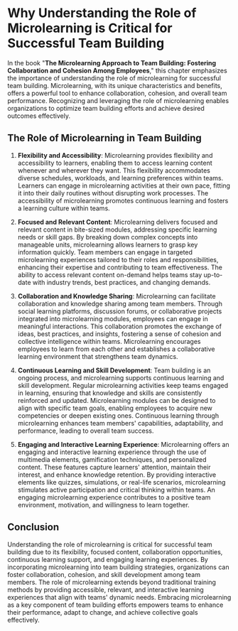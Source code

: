 Why Understanding the Role of Microlearning is Critical for Successful Team Building
=============================================================================================

In the book "**The Microlearning Approach to Team Building: Fostering Collaboration and Cohesion Among Employees**," this chapter emphasizes the importance of understanding the role of microlearning for successful team building. Microlearning, with its unique characteristics and benefits, offers a powerful tool to enhance collaboration, cohesion, and overall team performance. Recognizing and leveraging the role of microlearning enables organizations to optimize team building efforts and achieve desired outcomes effectively.

The Role of Microlearning in Team Building
------------------------------------------

1. **Flexibility and Accessibility**: Microlearning provides flexibility and accessibility to learners, enabling them to access learning content whenever and wherever they want. This flexibility accommodates diverse schedules, workloads, and learning preferences within teams. Learners can engage in microlearning activities at their own pace, fitting it into their daily routines without disrupting work processes. The accessibility of microlearning promotes continuous learning and fosters a learning culture within teams.

2. **Focused and Relevant Content**: Microlearning delivers focused and relevant content in bite-sized modules, addressing specific learning needs or skill gaps. By breaking down complex concepts into manageable units, microlearning allows learners to grasp key information quickly. Team members can engage in targeted microlearning experiences tailored to their roles and responsibilities, enhancing their expertise and contributing to team effectiveness. The ability to access relevant content on-demand helps teams stay up-to-date with industry trends, best practices, and changing demands.

3. **Collaboration and Knowledge Sharing**: Microlearning can facilitate collaboration and knowledge sharing among team members. Through social learning platforms, discussion forums, or collaborative projects integrated into microlearning modules, employees can engage in meaningful interactions. This collaboration promotes the exchange of ideas, best practices, and insights, fostering a sense of cohesion and collective intelligence within teams. Microlearning encourages employees to learn from each other and establishes a collaborative learning environment that strengthens team dynamics.

4. **Continuous Learning and Skill Development**: Team building is an ongoing process, and microlearning supports continuous learning and skill development. Regular microlearning activities keep teams engaged in learning, ensuring that knowledge and skills are consistently reinforced and updated. Microlearning modules can be designed to align with specific team goals, enabling employees to acquire new competencies or deepen existing ones. Continuous learning through microlearning enhances team members' capabilities, adaptability, and performance, leading to overall team success.

5. **Engaging and Interactive Learning Experience**: Microlearning offers an engaging and interactive learning experience through the use of multimedia elements, gamification techniques, and personalized content. These features capture learners' attention, maintain their interest, and enhance knowledge retention. By providing interactive elements like quizzes, simulations, or real-life scenarios, microlearning stimulates active participation and critical thinking within teams. An engaging microlearning experience contributes to a positive team environment, motivation, and willingness to learn together.

Conclusion
----------

Understanding the role of microlearning is critical for successful team building due to its flexibility, focused content, collaboration opportunities, continuous learning support, and engaging learning experiences. By incorporating microlearning into team building strategies, organizations can foster collaboration, cohesion, and skill development among team members. The role of microlearning extends beyond traditional training methods by providing accessible, relevant, and interactive learning experiences that align with teams' dynamic needs. Embracing microlearning as a key component of team building efforts empowers teams to enhance their performance, adapt to change, and achieve collective goals effectively.
